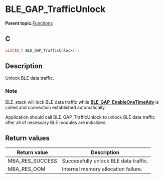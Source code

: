 # BLE\_GAP\_TrafficUnlock

**Parent topic:**[Functions](GUID-D235316A-5434-4ADA-AEF5-10D073D0126B.md)

## C

```c
uint16_t BLE_GAP_TrafficUnlock();
```

## Description

Unlock BLE data traffic.

### Note

BLE\_stack will lock BLE data traffic while **[BLE\_GAP\_EnableOneTimeAdv](GUID-9D841B5D-626A-49D9-A324-E0CF8795D52C.md)** is called and connection established automatically.

Application should call BLE\_GAP\_TrafficUnlock to unlock BLE data traffic after all of necessary BLE modules are initialized.

## Return values

|Return value|Description|
|------------|-----------|
|MBA\_RES\_SUCCESS|Successfully unlock BLE data traffic.|
|MBA\_RES\_OOM|Internal memory allocation failure.|

